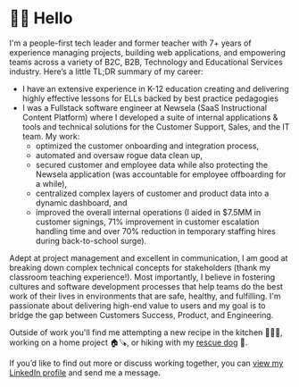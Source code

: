 # 👋🏻 Hello

I'm a people-first tech leader and former teacher with 7+ years of experience managing projects, building web applications, and empowering teams across a variety of B2C, B2B, Technology and Educational Services industry. Here’s a little TL;DR summary of my career:
- I have an extensive experience in K-12 education creating and delivering highly effective lessons for ELLs backed by best practice pedagogies
- I was a Fullstack software engineer at Newsela (SaaS Instructional Content Platform) where I developed a suite of internal applications & tools and technical solutions for the Customer Support, Sales, and the IT team. My work:
  -  optimized the customer onboarding and integration process,
  -  automated and oversaw rogue data clean up,
  -  secured customer and employee data while also protecting the Newsela application (was accountable for employee offboarding for a while),
  -  centralized complex layers of customer and product data into a dynamic dashboard, and
  -  improved the overall internal operations (I aided in $7.5MM in customer signings, 71% improvement in customer escalation handling time and over 70% reduction in temporary staffing hires during back-to-school surge).

Adept at project management and excellent in communication, I am good at breaking down complex technical concepts for stakeholders (thank my classroom teaching experience!). Most importantly, I believe in fostering cultures and software development processes that help teams do the best work of their lives in environments that are safe, healthy, and fulfilling. I'm passionate about delivering high-end value to users and my goal is to bridge the gap between Customers Success, Product, and Engineering.

Outside of work you'll find me attempting a new recipe in the kitchen 👩🏻‍🍳, working on a home project  🏠🪚, or hiking with my <a href="https://www.instagram.com/coopersadventuresnyc/">rescue dog</a> 🦮. 

If you’d like to find out more or discuss working together, you can <a href="https://www.linkedin.com/in/annahjkim/">view my LinkedIn profile<a/> and send me a message.
